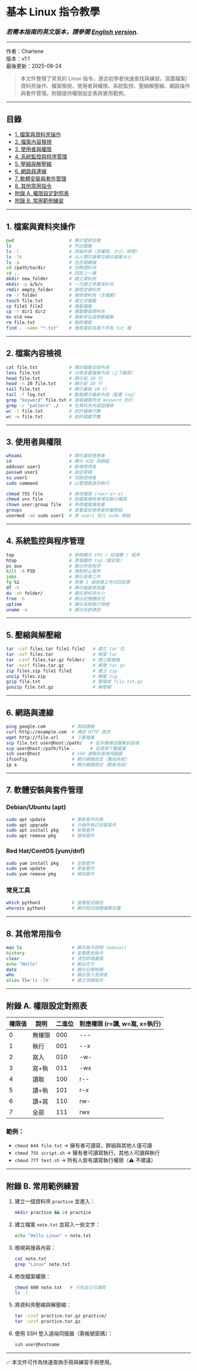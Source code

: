 # 基本 Linux 指令教學
### *若需本指南的英文版本，請參閱 **[English version](../README.md)**.*
---

作者：Charlene  
版本：v1.1  
最後更新：2025-08-24  

> 本文件整理了常見的 Linux 指令，適合初學者快速查找與練習。涵蓋檔案/資料夾操作、檔案檢視、使用者與權限、系統監控、壓縮解壓縮、網路操作與套件管理。附錄提供權限設定表與實用範例。

---

## 目錄
- [1. 檔案與資料夾操作](#1-檔案與資料夾操作)
- [2. 檔案內容檢視](#2-檔案內容檢視)
- [3. 使用者與權限](#3-使用者與權限)
- [4. 系統監控與程序管理](#4-系統監控與程序管理)
- [5. 壓縮與解壓縮](#5-壓縮與解壓縮)
- [6. 網路與連線](#6-網路與連線)
- [7. 軟體安裝與套件管理](#7-軟體安裝與套件管理)
- [8. 其他常用指令](#8-其他常用指令)
- [附錄 A. 權限設定對照表](#附錄-a-權限設定對照表)
- [附錄 B. 常用範例練習](#附錄-b-常用範例練習)

---

## 1. 檔案與資料夾操作
```bash
pwd                     # 顯示當前目錄
ls                      # 列出檔案
ls -l                   # 詳細列表（含權限、大小、時間）
ls -lh                  # 以人類可讀單位顯示檔案大小
ls -a                   # 包含隱藏檔
cd /path/to/dir         # 切換資料夾
cd ..                   # 回到上一層
mkdir new_folder        # 建立資料夾
mkdir -p a/b/c          # 一次建立多層資料夾
rmdir empty_folder      # 刪除空資料夾
rm -r folder            # 刪除資料夾（含檔案）
touch file.txt          # 建立空檔案
cp file1 file2          # 複製檔案
cp -r dir1 dir2         # 複製整個資料夾
mv old new              # 重新命名或移動檔案
rm file.txt             # 刪除檔案
find . -name "*.txt"    # 搜尋當前目錄下所有 txt 檔
```

---

## 2. 檔案內容檢視
```bash
cat file.txt            # 顯示檔案全部內容
less file.txt           # 分頁查看檔案內容（上下翻頁）
head file.txt           # 顯示前 10 行
head -n 20 file.txt     # 顯示前 20 行
tail file.txt           # 顯示最後 10 行
tail -f log.txt         # 動態顯示最新內容（監看 log）
grep "keyword" file.txt # 搜尋檔案內含 keyword 的行
grep -r "pattern" ./    # 在資料夾內遞迴搜尋
wc -l file.txt          # 統計檔案行數
wc -w file.txt          # 統計檔案字數
```

---

## 3. 使用者與權限
```bash
whoami                  # 顯示當前使用者
id                      # 顯示 UID 與群組
adduser user1           # 新增使用者
passwd user1            # 設定密碼
su user1                # 切換使用者
sudo command            # 以管理員身份執行

chmod 755 file          # 修改權限 (rwxr-xr-x)
chmod u+x file          # 給檔案擁有者增加執行權限
chown user:group file   # 修改檔案擁有者
groups                  # 查看當前使用者所屬群組
usermod -aG sudo user1  # 將 user1 加入 sudo 群組
```

---

## 4. 系統監控與程序管理
```bash
top                     # 即時顯示 CPU / 記憶體 / 程序
htop                    # 更直觀的 top（需安裝）
ps aux                  # 顯示所有程序
kill -9 PID             # 強制終止程序
jobs                    # 顯示背景工作
fg %1                   # 將第 1 個背景工作切回前景
df -h                   # 顯示磁碟使用量
du -sh folder/          # 顯示資料夾大小
free -h                 # 顯示記憶體狀況
uptime                  # 顯示系統執行時間
uname -a                # 顯示系統資訊
```

---

## 5. 壓縮與解壓縮
```bash
tar -cvf files.tar file1 file2   # 建立 tar 包
tar -xvf files.tar               # 解壓 tar
tar -czvf files.tar.gz folder/   # 建立壓縮檔
tar -xzvf files.tar.gz           # 解壓 tar.gz
zip files.zip file1 file2        # 建立 zip
unzip files.zip                  # 解壓 zip
gzip file.txt                    # 壓縮成 file.txt.gz
gunzip file.txt.gz               # 解壓縮
```

---

## 6. 網路與連線
```bash
ping google.com          # 測試連線
curl http://example.com  # 傳送 HTTP 請求
wget http://file.url     # 下載檔案
scp file.txt user@host:/path/   # 從本機傳送檔案到遠端
scp user@host:/path/file .      # 從遠端下載檔案
ssh user@host            # SSH 連線到遠端伺服器
ifconfig                 # 顯示網路設定（舊版系統）
ip a                     # 顯示網路設定（較新系統）
```

---

## 7. 軟體安裝與套件管理
### Debian/Ubuntu (apt)
```bash
sudo apt update          # 更新套件列表
sudo apt upgrade         # 升級所有已安裝套件
sudo apt install pkg     # 安裝套件
sudo apt remove pkg      # 移除套件
```

### Red Hat/CentOS (yum/dnf)
```bash
sudo yum install pkg     # 安裝套件
sudo yum update          # 更新套件
sudo yum remove pkg      # 移除套件
```

### 常見工具
```bash
which python3            # 查看程式路徑
whereis python3          # 顯示程式相關檔案位置
```

---

## 8. 其他常用指令
```bash
man ls                   # 顯示指令說明 (manual)
history                  # 查看歷史指令
clear                    # 清空終端畫面
echo "Hello"             # 輸出文字
date                     # 顯示日期時間
who                      # 顯示登入使用者
alias ll='ls -lh'        # 建立快捷指令
```

---

## 附錄 A. 權限設定對照表

| 權限值 | 說明 | 二進位 | 對應權限 (r=讀, w=寫, x=執行) |
|--------|------|--------|-------------------------------|
| 0      | 無權限 | 000 | --- |
| 1      | 執行  | 001 | --x |
| 2      | 寫入  | 010 | -w- |
| 3      | 寫+執 | 011 | -wx |
| 4      | 讀取  | 100 | r-- |
| 5      | 讀+執 | 101 | r-x |
| 6      | 讀+寫 | 110 | rw- |
| 7      | 全部  | 111 | rwx |

### 範例：
- `chmod 644 file.txt` → 擁有者可讀寫，群組與其他人僅可讀  
- `chmod 755 script.sh` → 擁有者可讀寫執行，其他人可讀與執行  
- `chmod 777 test.sh` → 所有人皆有讀寫執行權限（⚠ 不建議）

---

## 附錄 B. 常用範例練習
1. 建立一個資料夾 `practice` 並進入：  
   ```bash
   mkdir practice && cd practice
   ```
2. 建立檔案 `note.txt` 並寫入一些文字：  
   ```bash
   echo "Hello Linux" > note.txt
   ```
3. 檢視與搜尋內容：  
   ```bash
   cat note.txt
   grep "Linux" note.txt
   ```
4. 修改檔案權限：  
   ```bash
   chmod 600 note.txt   # 只有自己可讀寫
   ls -l
   ```
5. 將資料夾壓縮與解壓縮：  
   ```bash
   tar -czvf practice.tar.gz practice/
   tar -xzvf practice.tar.gz
   ```
6. 使用 SSH 登入遠端伺服器（需帳號密碼）：  
   ```bash
   ssh user@hostname
   ```

---

✅ 本文件可作為快速查詢手冊與練習手冊使用。
